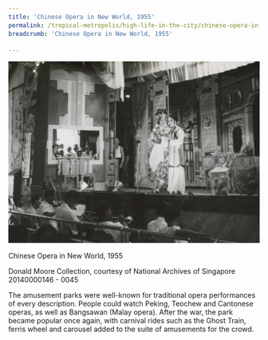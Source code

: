 ```yaml
---
title: 'Chinese Opera in New World, 1955'
permalink: /tropical-metropolis/high-life-in-the-city/chinese-opera-in-new-world-1955/
breadcrumb: 'Chinese Opera in New World, 1955'

---
```



![Chinese Opera in New World, 1955](/images/sub2-13.jpg)
<div class="custom-caption">
<div><p>Chinese Opera in New World, 1955</p></div>
<div>Donald Moore Collection, courtesy of National Archives of Singapore</div>
<div>20140000146 - 0045</div>
</div>

The amusement parks were well-known for traditional opera performances of every description. People could watch Peking, Teochew and Cantonese operas, as well as Bangsawan (Malay opera). After the war, the park became popular once again, with carnival rides such as the Ghost Train, ferris wheel and carousel added to the suite of amusements for the crowd.
